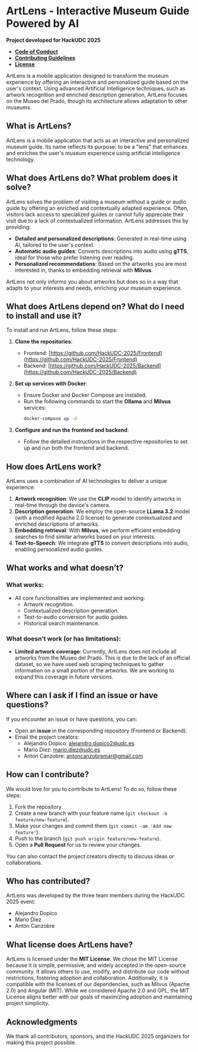 # ArtLens - Interactive Museum Guide Powered by AI

**Project developed for HackUDC 2025**

- **[Code of Conduct](../CODE_OF_CONDUCT.md)**
- **[Contributing Guidelines](../CONTRIBUTING.md)**
- **[License](../LICENSE)**

ArtLens is a mobile application designed to transform the museum experience by offering an interactive and personalized guide based on the user's context. Using advanced Artificial Intelligence techniques, such as artwork recognition and enriched description generation, ArtLens focuses on the Museo del Prado, though its architecture allows adaptation to other museums.

## What is ArtLens?

ArtLens is a mobile application that acts as an interactive and personalized museum guide. Its name reflects its purpose: to be a "lens" that enhances and enriches the user's museum experience using artificial intelligence technology.

## What does ArtLens do? What problem does it solve?

ArtLens solves the problem of visiting a museum without a guide or audio guide by offering an enriched and contextually adapted experience. Often, visitors lack access to specialized guides or cannot fully appreciate their visit due to a lack of contextualized information. ArtLens addresses this by providing:

- **Detailed and personalized descriptions**: Generated in real-time using AI, tailored to the user's context.
- **Automatic audio guides**: Converts descriptions into audio using **gTTS**, ideal for those who prefer listening over reading.
- **Personalized recommendations**: Based on the artworks you are most interested in, thanks to embedding retrieval with **Milvus**.

ArtLens not only informs you about artworks but does so in a way that adapts to your interests and needs, enriching your museum experience.

## What does ArtLens depend on? What do I need to install and use it?

To install and run ArtLens, follow these steps:

1. **Clone the repositories**:
   - Frontend: [https://github.com/HackUDC-2025/Frontend](https://github.com/HackUDC-2025/Frontend)
   - Backend: [https://github.com/HackUDC-2025/Backend](https://github.com/HackUDC-2025/Backend)

2. **Set up services with Docker**:
   - Ensure Docker and Docker Compose are installed.
   - Run the following commands to start the **Ollama** and **Milvus** services:
     ```bash
     docker-compose up -d
     ```

3. **Configure and run the frontend and backend**:
   - Follow the detailed instructions in the respective repositories to set up and run both the frontend and backend.

## How does ArtLens work?

ArtLens uses a combination of AI technologies to deliver a unique experience:

1. **Artwork recognition**: We use the **CLIP** model to identify artworks in real-time through the device's camera.
2. **Description generation**: We employ the open-source **LLama 3.2** model (with a modified Apache 2.0 license) to generate contextualized and enriched descriptions of artworks.
3. **Embedding retrieval**: With **Milvus**, we perform efficient embedding searches to find similar artworks based on your interests.
4. **Text-to-Speech**: We integrate **gTTS** to convert descriptions into audio, enabling personalized audio guides.

## What works and what doesn’t?

### What works:
- All core functionalities are implemented and working:
  - Artwork recognition.
  - Contextualized description generation.
  - Text-to-audio conversion for audio guides.
  - Historical search maintenance.

### What doesn’t work (or has limitations):
- **Limited artwork coverage**: Currently, ArtLens does not include all artworks from the Museo del Prado. This is due to the lack of an official dataset, so we have used web scraping techniques to gather information on a small portion of the artworks. We are working to expand this coverage in future versions.

## Where can I ask if I find an issue or have questions?

If you encounter an issue or have questions, you can:
- Open an **issue** in the corresponding repository (Frontend or Backend).
- Email the project creators:
  - Alejandro Dopico: alejandro.dopico2@udc.es
  - Mario Diez: mario.diez@udc.es
  - Antón Canzobre: antoncanzobremar@gmail.com

## How can I contribute?

We would love for you to contribute to ArtLens! To do so, follow these steps:
1. Fork the repository.
2. Create a new branch with your feature name (`git checkout -b feature/new-feature`).
3. Make your changes and commit them (`git commit -am 'Add new feature'`).
4. Push to the branch (`git push origin feature/new-feature`).
5. Open a **Pull Request** for us to review your changes.

You can also contact the project creators directly to discuss ideas or collaborations.

## Who has contributed?

ArtLens was developed by the three team members during the HackUDC 2025 event:
- Alejandro Dopico
- Mario Diez
- Antón Canzobre

## What license does ArtLens have?

ArtLens is licensed under the **MIT License**. We chose the MIT License because it is simple, permissive, and widely accepted in the open-source community. It allows others to use, modify, and distribute our code without restrictions, fostering adoption and collaboration. Additionally, it is compatible with the licenses of our dependencies, such as Milvus (Apache 2.0) and Angular (MIT). While we considered Apache 2.0 and GPL, the MIT License aligns better with our goals of maximizing adoption and maintaining project simplicity.

## Acknowledgments

We thank all contributors, sponsors, and the HackUDC 2025 organizers for making this project possible.